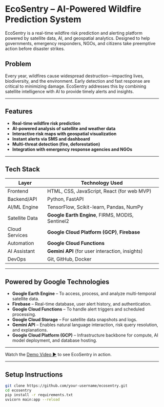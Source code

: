 #  EcoSentry – AI-Powered Wildfire Prediction System

EcoSentry is a real-time wildfire risk prediction and alerting platform powered by satellite data, AI, and geospatial analytics. Designed to help governments, emergency responders, NGOs, and citizens take preemptive action before disaster strikes.

##  Problem

Every year, wildfires cause widespread destruction—impacting lives, biodiversity, and the environment. Early detection and fast response are critical to minimizing damage. EcoSentry addresses this by combining satellite intelligence with AI to provide timely alerts and insights.

---

##  Features

-  **Real-time wildfire risk prediction**
-  **AI-powered analysis of satellite and weather data**
-  **Interactive risk maps with geospatial visualization**
-  **Instant alerts via SMS and dashboard**
-  **Multi-threat detection (fire, deforestation)**
-  **Integration with emergency response agencies and NGOs**

---

## Tech Stack

| Layer                | Technology Used                                  |
|---------------------|---------------------------------------------------|
| Frontend            | HTML, CSS, JavaScript, React (for web MVP)        |
| Backend/API         | Python, FastAPI                                   |
| AI/ML Engine        | TensorFlow, Scikit-learn, Pandas, NumPy           |
| Satellite Data      | **Google Earth Engine**, FIRMS, MODIS, Sentinel2  |
| Cloud Services      | **Google Cloud Platform (GCP)**, **Firebase**     |
| Automation          | **Google Cloud Functions**                        |
| AI Assistant        | **Gemini API** (for user interaction, insights)   |
| DevOps              | Git, GitHub, Docker                               |

---

##  Powered by Google Technologies

- **Google Earth Engine** – To access, process, and analyze multi-temporal satellite data.
- **Firebase** – Real-time database, user alert history, and authentication.
- **Google Cloud Functions** – To handle alert triggers and scheduled processing.
- **Google Cloud Storage** – For satellite data snapshots and logs.
- **Gemini API** – Enables natural language interaction, risk query resolution, and explanations.
- **Google Cloud Platform (GCP)** – Infrastructure backbone for compute, AI model deployment, and database hosting.

---


Watch the [Demo Video ▶️](https://youtu.be/dpM1GL6IHyo) to see EcoSentry in action.

---

##  Setup Instructions

```bash
git clone https://github.com/your-username/ecosentry.git
cd ecosentry
pip install -r requirements.txt
uvicorn main:app --reload
